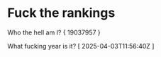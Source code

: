 # Fuck the rankings

Who the hell am I?
{ 19037957 }

What fucking year is it?
[ 2025-04-03T11:56:40Z ]
